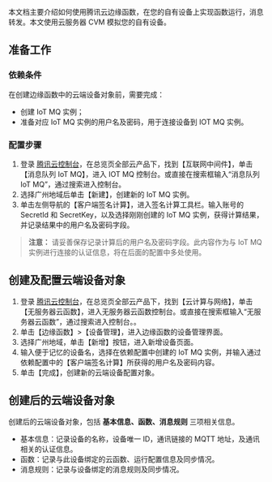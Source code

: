 本文档主要介绍如何使用腾讯云边缘函数，在您的自有设备上实现函数运行，消息转发。本文使用云服务器  CVM 模拟您的自有设备。


## 准备工作
### 依赖条件
在创建边缘函数中的云端设备对象前，需要完成：
* 创建 IoT MQ 实例；
* 准备对应 IoT MQ 实例的用户名及密码，用于连接设备到 IOT MQ 实例。

### 配置步骤
1. 登录 [腾讯云控制台](https://console.cloud.tencent.com/)，在总览页全部云产品下，找到【互联网中间件】，单击【消息队列 IoT MQ】，进入 IOT MQ 控制台。或直接在搜索框输入“消息队列 IoT MQ”，通过搜索进入控制台。
2. 选择广州地域后单击【新建】，创建新的 IoT MQ 实例。
3. 单击左侧导航的【客户端签名计算】，进入签名计算工具栏。输入账号的 SecretId 和 SecretKey，以及选择刚刚创建的 IoT MQ 实例，获得计算结果，并记录结果中的用户名及密码字段。

>**注意：**
>  请妥善保存记录计算后的用户名及密码字段。此内容作为与 IoT MQ 实例进行连接的认证信息，将在后面的配置中多处使用。 

## 创建及配置云端设备对象
1. 登录 [腾讯云控制台](https://console.cloud.tencent.com/)，在总览页全部云产品下，找到【云计算与网络】，单击【无服务器云函数】，进入无服务器云函数控制台。或直接在搜索框输入“无服务器云函数”，通过搜索进入控制台。。
2. 单击【边缘函数】>【设备管理】，进入边缘函数的设备管理界面。
3. 选择广州地域，单击【新增】按钮，进入新增设备页面。
4. 输入便于记忆的设备名，选择在依赖配置中创建的 IoT MQ 实例，并输入通过依赖配置中的【客户端签名计算】所获得的用户名及密码内容。
5. 单击【完成】，创建新的云端设备配置对象。

## 创建后的云端设备对象
创建后的云端设备对象，包括 **基本信息、函数、消息规则** 三项相关信息。
* 基本信息：记录设备的名称，设备唯一 ID，通讯链接的 MQTT 地址，及通讯相关的认证信息。
* 函数：记录与此设备绑定的云函数、运行配置信息及同步情况。
* 消息规则：记录与设备绑定的消息规则及同步情况。
